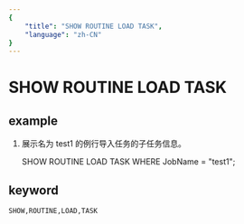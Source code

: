 ```yaml
---
{
    "title": "SHOW ROUTINE LOAD TASK",
    "language": "zh-CN"
}
---
```


# SHOW ROUTINE LOAD TASK
## example

1. 展示名为 test1 的例行导入任务的子任务信息。

    SHOW ROUTINE LOAD TASK WHERE JobName = "test1";

## keyword
    SHOW,ROUTINE,LOAD,TASK
